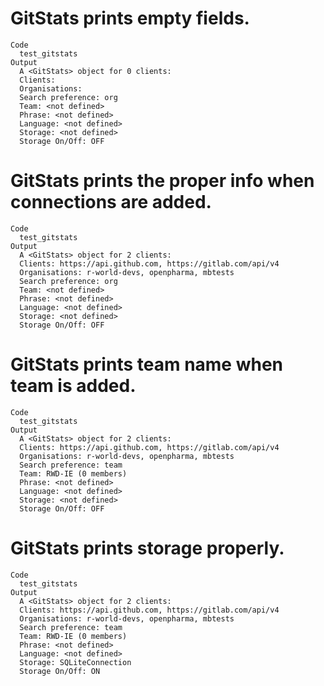 # GitStats prints empty fields.

    Code
      test_gitstats
    Output
      A <GitStats> object for 0 clients:
      Clients: 
      Organisations: 
      Search preference: org
      Team: <not defined>
      Phrase: <not defined>
      Language: <not defined>
      Storage: <not defined>
      Storage On/Off: OFF

# GitStats prints the proper info when connections are added.

    Code
      test_gitstats
    Output
      A <GitStats> object for 2 clients:
      Clients: https://api.github.com, https://gitlab.com/api/v4
      Organisations: r-world-devs, openpharma, mbtests
      Search preference: org
      Team: <not defined>
      Phrase: <not defined>
      Language: <not defined>
      Storage: <not defined>
      Storage On/Off: OFF

# GitStats prints team name when team is added.

    Code
      test_gitstats
    Output
      A <GitStats> object for 2 clients:
      Clients: https://api.github.com, https://gitlab.com/api/v4
      Organisations: r-world-devs, openpharma, mbtests
      Search preference: team
      Team: RWD-IE (0 members)
      Phrase: <not defined>
      Language: <not defined>
      Storage: <not defined>
      Storage On/Off: OFF

# GitStats prints storage properly.

    Code
      test_gitstats
    Output
      A <GitStats> object for 2 clients:
      Clients: https://api.github.com, https://gitlab.com/api/v4
      Organisations: r-world-devs, openpharma, mbtests
      Search preference: team
      Team: RWD-IE (0 members)
      Phrase: <not defined>
      Language: <not defined>
      Storage: SQLiteConnection
      Storage On/Off: ON

